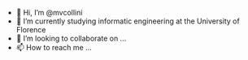 - 👋 Hi, I’m @mvcollini
- 🌱 I’m currently studying informatic engineering at the University of Florence
- 💞️ I’m looking to collaborate on ...
- 📫 How to reach me ...

<!---
mvcollini/mvcollini is a ✨ special ✨ repository because its `README.md` (this file) appears on your GitHub profile.
You can click the Preview link to take a look at your changes.
--->
